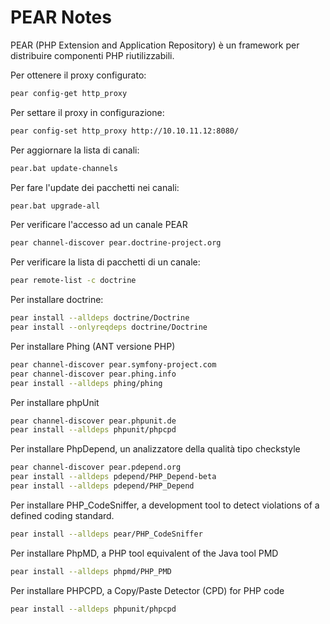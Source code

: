 # PEAR Notes

PEAR (PHP Extension and Application Repository) è un framework per distribuire componenti PHP riutilizzabili.

Per ottenere il proxy configurato:

```bash
pear config-get http_proxy
```

Per settare il proxy in configurazione:

```bash
pear config-set http_proxy http://10.10.11.12:8080/
```

Per aggiornare la lista di canali:

```bash
pear.bat update-channels
```

Per fare l'update dei pacchetti nei canali:

```bash
pear.bat upgrade-all
```

Per verificare l'accesso ad un canale PEAR

```bash
pear channel-discover pear.doctrine-project.org
```

Per verificare la lista di pacchetti di un canale:

```bash
pear remote-list -c doctrine
```

Per installare doctrine:

```bash
pear install --alldeps doctrine/Doctrine
pear install --onlyreqdeps doctrine/Doctrine
```

Per installare Phing (ANT versione PHP)

```bash
pear channel-discover pear.symfony-project.com
pear channel-discover pear.phing.info
pear install --alldeps phing/phing
```

Per installare phpUnit

```bash
pear channel-discover pear.phpunit.de
pear install --alldeps phpunit/phpcpd
```

Per installare PhpDepend, un analizzatore della qualità tipo checkstyle

```bash
pear channel-discover pear.pdepend.org
pear install --alldeps pdepend/PHP_Depend-beta
pear install --alldeps pdepend/PHP_Depend
```

Per installare PHP_CodeSniffer, a development tool to detect violations of a defined coding standard.

```bash
pear install --alldeps pear/PHP_CodeSniffer
```

Per installare PhpMD, a PHP tool equivalent of the Java tool PMD

```bash
pear install --alldeps phpmd/PHP_PMD
```

Per installare PHPCPD, a Copy/Paste Detector (CPD) for PHP code

```bash
pear install --alldeps phpunit/phpcpd
```
